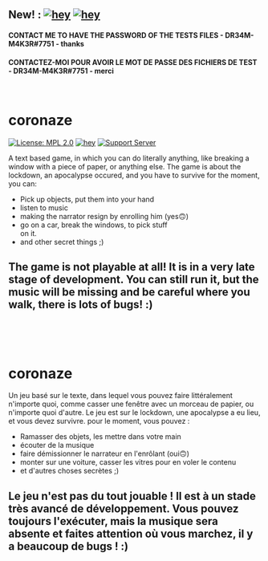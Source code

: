 

## New! : [![hey](https://img.shields.io/badge/Test%20the%20game%20now!-0078D6?style=for-the-badge&logo=windows&logoColor=white)](https://github.com/DR34M-M4K3R/coronaze/releases/download/0.1/Coronaze.bat.zip) [![hey](https://img.shields.io/badge/TEST%20THE%20GAME%20NOW%20!-gray?style=for-the-badge&logo=linux&logoColor=white)](https://github.com/DR34M-M4K3R/coronaze/releases/download/0.1/Coronaze.sh.zip)

#### CONTACT ME TO HAVE THE PASSWORD OF THE TESTS FILES - DR34M-M4K3R#7751 - thanks<br/>

#### CONTACTEZ-MOI POUR AVOIR LE MOT DE PASSE DES FICHIERS DE TEST - DR34M-M4K3R#7751 - merci<br/><br/><br/>




# coronaze
[![License: MPL 2.0](https://img.shields.io/badge/License-MPL%202.0-orange.svg?style=for-the-badge&logo=mozilla)](https://www.mozilla.org/en-US/MPL/) [![hey](https://img.shields.io/badge/Join%20me%20on%20discord-181717?style=for-the-badge&logo=discord)](https://discord.gg/FPhHhBG25d)  [![Support Server](https://img.shields.io/discord/858046559316344852.svg?label=We%20are&colorB=7289da&style=for-the-badge)](https://discord.gg/FPhHhBG25d)

A text based game, in which you can do literally anything, like breaking a window with a piece of paper, or anything else. The game is about the lockdown, an apocalypse occured, and you have to survive
for the moment, you can: <br/>
- Pick up objects, put them into your hand<br/>
- listen to music
- making the narrator resign by enrolling him (yes🙃)
- go on a car, break the windows, to pick stuff<br/> on it.
- and other secret things ;)

## The game is not playable at all! It is in a very late stage of development. You can still run it, but the music will be missing and be careful where you walk, there is lots of bugs! :)

<br/><br/><br/>
# coronaze

Un jeu basé sur le texte, dans lequel vous pouvez faire littéralement n'importe quoi, comme casser une fenêtre avec un morceau de papier, ou n'importe quoi d'autre. Le jeu est sur le lockdown, une apocalypse a eu lieu, et vous devez survivre.
pour le moment, vous pouvez : <br/>
- Ramasser des objets, les mettre dans votre main<br/>
- écouter de la musique
- faire démissionner le narrateur en l'enrôlant (oui🙃)
- monter sur une voiture, casser les vitres pour en voler le contenu
- et d'autres choses secrètes ;)

## Le jeu n'est pas du tout jouable ! Il est à un stade très avancé de développement. Vous pouvez toujours l'exécuter, mais la musique sera absente et faites attention où vous marchez, il y a beaucoup de bugs ! :)
